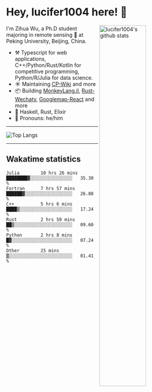 # Hey, lucifer1004 here! :wave:

<img width="50%" align="right" alt="lucifer1004's github stats" src="https://github-readme-stats.vercel.app/api?username=lucifer1004&show_icons=true">

I'm Zihua Wu, a Ph.D student majoring in remote sensing :satellite: at Peking University, Beijing, China.

- :hammer_and_pick: Typescript for web applications, C++/Python/Rust/Kotlin for competitive programming, Python/R/Julia for data science.
- :sunny: Maintaining [CP-Wiki](https://cp-wiki.vercel.app) and more 
- :package: Building [MonkeyLang.jl](https://github.com/lucifer1004/MonkeyLang.jl), [Rust-Wechaty](https://github.com/wechaty/rust-wechaty), [Googlemap-React](https://github.com/googlemap-react/googlemap-react) and more
- :seedling: Haskell, Rust, Elixir
- :man: Pronouns: he/him

---

![Top Langs](https://github-readme-stats.vercel.app/api/top-langs/?username=lucifer1004&layout=compact)

---

## Wakatime statistics

<!--START_SECTION:waka-->

```text
Julia        10 hrs 26 mins  ████████▓░░░░░░░░░░░░░░░░   35.30 %
Fortran      7 hrs 57 mins   ██████▓░░░░░░░░░░░░░░░░░░   26.88 %
C++          5 hrs 6 mins    ████▒░░░░░░░░░░░░░░░░░░░░   17.24 %
Rust         2 hrs 50 mins   ██▒░░░░░░░░░░░░░░░░░░░░░░   09.60 %
Python       2 hrs 8 mins    █▓░░░░░░░░░░░░░░░░░░░░░░░   07.24 %
Other        25 mins         ▒░░░░░░░░░░░░░░░░░░░░░░░░   01.41 %
```

<!--END_SECTION:waka-->
